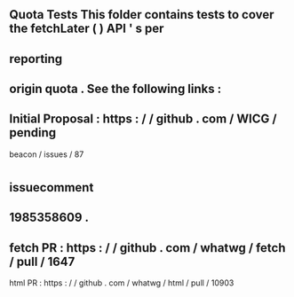 #
Quota
Tests
This
folder
contains
tests
to
cover
the
fetchLater
(
)
API
'
s
per
-
reporting
-
origin
quota
.
See
the
following
links
:
-
Initial
Proposal
:
https
:
/
/
github
.
com
/
WICG
/
pending
-
beacon
/
issues
/
87
#
issuecomment
-
1985358609
.
-
fetch
PR
:
https
:
/
/
github
.
com
/
whatwg
/
fetch
/
pull
/
1647
-
html
PR
:
https
:
/
/
github
.
com
/
whatwg
/
html
/
pull
/
10903
